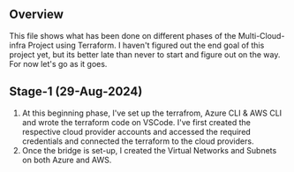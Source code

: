 ## Overview
This file shows what has been done on different phases of the Multi-Cloud-infra Project using Terraform.
I haven't figured out the end goal of this project yet, but its better late than never to start and figure out on the way. For now let's go as it goes.

## Stage-1 (29-Aug-2024)
1. At this beginning phase, I've set up the terrafrom, Azure CLI & AWS CLI and wrote the terraform code on VSCode. I've first created the respective cloud provider accounts and accessed the required credentials and connected the terraform to the cloud providers.
2. Once the bridge is set-up, I created the Virtual Networks and Subnets on both Azure and AWS.
